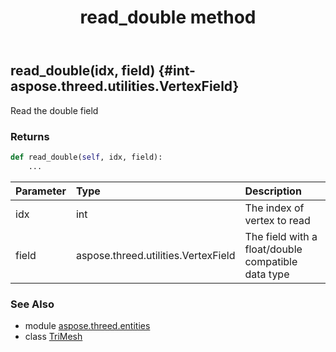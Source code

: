 ﻿---
title: read_double method
second_title: Aspose.3D for Python via .NET API References
description: 
type: docs
weight: 130
url: /python-net/aspose.threed.entities/trimesh/read_double/
is_root: false
---

## read_double(idx, field) {#int-aspose.threed.utilities.VertexField}

Read the double field

### Returns 





```python
def read_double(self, idx, field):
    ...
```


| Parameter | Type | Description |
| :- | :- | :- |
| idx | int | The index of vertex to read |
| field | aspose.threed.utilities.VertexField | The field with a float/double compatible data type |



### See Also
* module [aspose.threed.entities](../../)
* class [TriMesh](/3d/python-net/aspose.threed.entities/trimesh)
